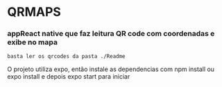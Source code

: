 # QRMAPS

### appReact native que faz leitura QR code com coordenadas e exibe no mapa

``basta ler os qrcodes da pasta ./Readme``

O projeto utiliza expo, então instale as dependencias com npm install ou expo install e depois expo start para iniciar
